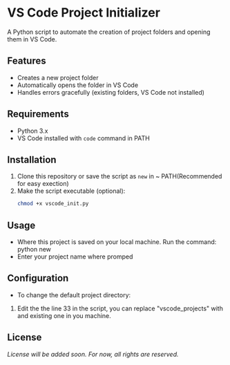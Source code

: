 # VS Code Project Initializer

A Python script to automate the creation of project folders and opening them in VS Code.

## Features
- Creates a new project folder 
- Automatically opens the folder in VS Code
- Handles errors gracefully (existing folders, VS Code not installed)

## Requirements
- Python 3.x
- VS Code installed with `code` command in PATH

## Installation
1. Clone this repository or save the script as `new` in ~ PATH(Recommended for easy exection)
2. Make the script executable (optional):
   ```bash
   chmod +x vscode_init.py

## Usage 
- Where this project is saved on your local machine. Run the command: python new
- Enter your project name where promped

## Configuration 
- To change the default project directory: 
1. Edit the the line 33 in the script, you can replace "vscode_projects" with and existing one in you machine.

## License

*License will be added soon. For now, all rights are reserved.*